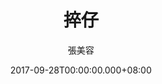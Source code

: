 ---
issue: 243
title: 捽仔
author: 張美容
language: 海陸
date: 2017-09-28T00:00:00.000+08:00
topic: 抒懷
difficulty: 2
wikidata: Q98096114
wikidata_link: https://www.wikidata.org/wiki/Q98096114
author_wikidata_link: https://www.wikidata.org/wiki/Q98096319
author_wikidata: Q98096319
---